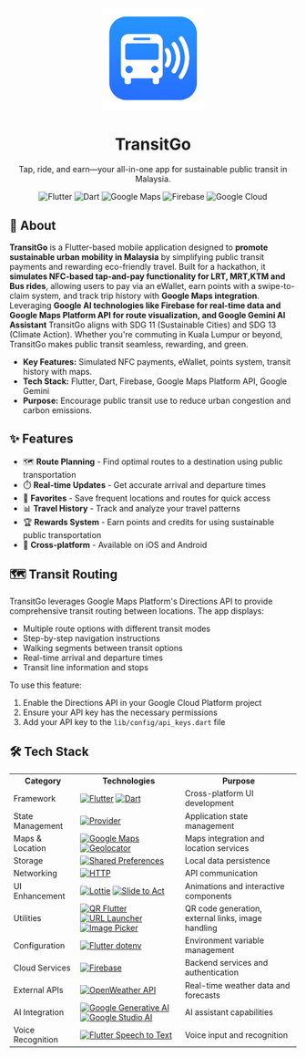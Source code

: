 <div align="center">
  <img src="lib/images/readme_icon.png" alt="TransitGo Logo" width="180"/>
  <h1>TransitGo</h1>
  <p>Tap, ride, and earn—your all-in-one app for sustainable public transit in Malaysia.</p>

  <img src="https://img.shields.io/badge/Flutter-02569B?style=for-the-badge&logo=flutter&logoColor=white" alt="Flutter"/>
  <img src="https://img.shields.io/badge/Dart-0175C2?style=for-the-badge&logo=dart&logoColor=white" alt="Dart"/>
  <img src="https://img.shields.io/badge/Google_Maps-4285F4?style=for-the-badge&logo=google-maps&logoColor=white" alt="Google Maps"/>
  <img src="https://img.shields.io/badge/Firebase-FFCA28?style=for-the-badge&logo=firebase&logoColor=black" alt="Firebase"/>
  <img src="https://img.shields.io/badge/Google_Cloud-4285F4?style=for-the-badge&logo=google-cloud&logoColor=white" alt="Google Cloud"/>

</div>

## 📱 About

**TransitGo** is a Flutter-based mobile application designed to **promote sustainable urban mobility in Malaysia** by simplifying public transit payments and rewarding eco-friendly travel. Built for a hackathon, it **simulates NFC-based tap-and-pay functionality for LRT, MRT,KTM and Bus rides**, allowing users to pay via an eWallet, earn points with a swipe-to-claim system, and track trip history with **Google Maps integration**. Leveraging **Google AI technologies like Firebase for real-time data and Google Maps Platform API for route visualization, and Google Gemini AI Assistant** TransitGo aligns with SDG 11 (Sustainable Cities) and SDG 13 (Climate Action). Whether you're commuting in Kuala Lumpur or beyond, TransitGo makes public transit seamless, rewarding, and green.

- **Key Features:** Simulated NFC payments, eWallet, points system, transit history with maps.
- **Tech Stack:** Flutter, Dart, Firebase, Google Maps Platform API, Google Gemini
- **Purpose:** Encourage public transit use to reduce urban congestion and carbon emissions.

## ✨ Features

- 🗺️ **Route Planning** - Find optimal routes to a destination using public transportation
- ⏱️ **Real-time Updates** - Get accurate arrival and departure times
- 🔖 **Favorites** - Save frequent locations and routes for quick access
- 📊 **Travel History** - Track and analyze your travel patterns
- 🏆 **Rewards System** - Earn points and credits for using sustainable public transportation
- 📱 **Cross-platform** - Available on iOS and Android

## 🗺️ Transit Routing

TransitGo leverages Google Maps Platform's Directions API to provide comprehensive transit routing between locations. The app displays:

- Multiple route options with different transit modes
- Step-by-step navigation instructions
- Walking segments between transit options
- Real-time arrival and departure times
- Transit line information and stops

To use this feature:

1. Enable the Directions API in your Google Cloud Platform project
2. Ensure your API key has the necessary permissions
3. Add your API key to the `lib/config/api_keys.dart` file

## 🛠️ Tech Stack

<table>
  <tr>
    <th>Category</th>
    <th>Technologies</th>
    <th>Purpose</th>
  </tr>
  <tr>
    <td>Framework</td>
    <td>
      <a href="https://flutter.dev"><img src="https://img.shields.io/badge/Flutter-02569B?style=for-the-badge&logo=flutter&logoColor=white" alt="Flutter"/></a>
      <a href="https://dart.dev"><img src="https://img.shields.io/badge/Dart-0175C2?style=for-the-badge&logo=dart&logoColor=white" alt="Dart"/></a>
    </td>
    <td>Cross-platform UI development</td>
  </tr>
  <tr>
    <td>State Management</td>
    <td>
      <a href="https://pub.dev/packages/provider"><img src="https://img.shields.io/badge/Provider-4285F4?style=for-the-badge&logo=flutter&logoColor=white" alt="Provider"/></a>
    </td>
    <td>Application state management</td>
  </tr>
  <tr>
    <td>Maps & Location</td>
    <td>
      <a href="https://developers.google.com/maps"><img src="https://img.shields.io/badge/Google_Maps-4285F4?style=for-the-badge&logo=google-maps&logoColor=white" alt="Google Maps"/></a>
      <a href="https://pub.dev/packages/geolocator"><img src="https://img.shields.io/badge/Geolocator-4285F4?style=for-the-badge&logo=location&logoColor=white" alt="Geolocator"/></a>
    </td>
    <td>Maps integration and location services</td>
  </tr>
  <tr>
    <td>Storage</td>
    <td>
      <a href="https://pub.dev/packages/shared_preferences"><img src="https://img.shields.io/badge/Shared_Preferences-0175C2?style=for-the-badge&logo=flutter&logoColor=white" alt="Shared Preferences"/></a>
    </td>
    <td>Local data persistence</td>
  </tr>
  <tr>
    <td>Networking</td>
    <td>
      <a href="https://pub.dev/packages/http"><img src="https://img.shields.io/badge/HTTP-0175C2?style=for-the-badge&logo=dart&logoColor=white" alt="HTTP"/></a>
    </td>
    <td>API communication</td>
  </tr>
  <tr>
    <td>UI Enhancement</td>
    <td>
      <a href="https://pub.dev/packages/lottie"><img src="https://img.shields.io/badge/Lottie-FF5A5F?style=for-the-badge&logo=airbnb&logoColor=white" alt="Lottie"/></a>
      <a href="https://pub.dev/packages/slide_to_act"><img src="https://img.shields.io/badge/Slide_to_Act-02569B?style=for-the-badge&logo=flutter&logoColor=white" alt="Slide to Act"/></a>
    </td>
    <td>Animations and interactive components</td>
  </tr>
  <tr>
    <td>Utilities</td>
    <td>
      <a href="https://pub.dev/packages/qr_flutter"><img src="https://img.shields.io/badge/QR_Flutter-000000?style=for-the-badge&logo=qrcode&logoColor=white" alt="QR Flutter"/></a>
      <a href="https://pub.dev/packages/url_launcher"><img src="https://img.shields.io/badge/URL_Launcher-0175C2?style=for-the-badge&logo=dart&logoColor=white" alt="URL Launcher"/></a>
      <a href="https://pub.dev/packages/image_picker"><img src="https://img.shields.io/badge/Image_Picker-02569B?style=for-the-badge&logo=flutter&logoColor=white" alt="Image Picker"/></a>
    </td>
    <td>QR code generation, external links, image handling</td>
  </tr>
  <tr>
    <td>Configuration</td>
    <td>
      <a href="https://pub.dev/packages/flutter_dotenv"><img src="https://img.shields.io/badge/Flutter_dotenv-02569B?style=for-the-badge&logo=dotenv&logoColor=white" alt="Flutter dotenv"/></a>
    </td>
    <td>Environment variable management</td>
  </tr>
  <tr>
    <td>Cloud Services</td>
    <td>
      <a href="https://firebase.google.com"><img src="https://img.shields.io/badge/Firebase-FFCA28?style=for-the-badge&logo=firebase&logoColor=black" alt="Firebase"/></a>
    </td>
    <td>Backend services and authentication</td>
  </tr>
  <tr>
    <td>External APIs</td>
    <td>
      <a href="https://openweathermap.org/api"><img src="https://img.shields.io/badge/OpenWeather_API-EB6E4B?style=for-the-badge&logo=openweathermap&logoColor=white" alt="OpenWeather API"/></a>
    </td>
    <td>Real-time weather data and forecasts</td>
  </tr>
  <tr>
    <td>AI Integration</td>
    <td>
      <a href="https://ai.google.dev/"><img src="https://img.shields.io/badge/Google_Generative_AI-4285F4?style=for-the-badge&logo=google&logoColor=white" alt="Google Generative AI"/></a>
      <a href="https://ai.google.dev/studio"><img src="https://img.shields.io/badge/Google_Studio_AI-4285F4?style=for-the-badge&logo=google&logoColor=white" alt="Google Studio AI"/></a>
    </td>
    <td>AI assistant capabilities</td>
  </tr>
  <tr>
    <td>Voice Recognition</td>
    <td>
      <a href="https://pub.dev/packages/speech_to_text"><img src="https://img.shields.io/badge/Flutter_Speech_to_Text-02569B?style=for-the-badge&logo=flutter&logoColor=white" alt="Flutter Speech to Text"/></a>
    </td>
    <td>Voice input and recognition</td>
  </tr>
</table>